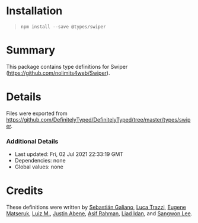 # Installation
> `npm install --save @types/swiper`

# Summary
This package contains type definitions for Swiper (https://github.com/nolimits4web/Swiper).

# Details
Files were exported from https://github.com/DefinitelyTyped/DefinitelyTyped/tree/master/types/swiper.

### Additional Details
 * Last updated: Fri, 02 Jul 2021 22:33:19 GMT
 * Dependencies: none
 * Global values: none

# Credits
These definitions were written by [Sebastián Galiano](https://github.com/sgaliano), [Luca Trazzi](https://github.com/lucax88x), [Eugene Matseruk](https://github.com/ematseruk), [Luiz M.](https://github.com/odahcam), [Justin Abene](https://github.com/jmca), [Asif Rahman](https://github.com/daem0ndev), [Liad Idan](https://github.com/LiadIdan), and [Sangwon Lee](https://github.com/john015).
